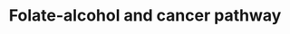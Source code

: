 ---
annotations:
- id: PW:0000605
  parent: disease pathway
  type: Pathway Ontology
  value: cancer pathway
- id: PW:0000013
  parent: disease pathway
  type: Pathway Ontology
  value: disease pathway
authors:
- Mkutmon
- AlexanderPico
- MaintBot
- Eweitz
description: ''
last-edited: 2021-05-21
organisms:
- Bos taurus
redirect_from:
- /index.php/Pathway:WP3120
- /instance/WP3120
revision: null
schema-jsonld:
- '@context': https://schema.org/
  '@id': https://wikipathways.github.io/pathways/WP3120.html
  '@type': Dataset
  creator:
    '@type': Organization
    name: WikiPathways
  description: ''
  keywords:
  - 5,10-Methylene-THF
  - 5-Methyl THF
  - ADH5
  - ALDH1A1
  - ALDH1L1
  - Acetaldehyde
  - Acetate
  - C/EBPB
  - CBS
  - CREB1
  - CYP2E1
  - Cystathionine
  - Cysteine
  - Ethanol
  - Folate
  - Homocysteine
  - MTHFR
  - Methionine
  - Nucleotide Synthesis
  - SAH
  - SAM
  - THF
  license: CC0
  name: Folate-alcohol and cancer pathway
seo: CreativeWork
title: Folate-alcohol and cancer pathway
wpid: WP3120
---